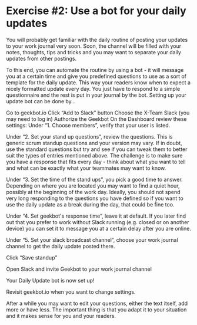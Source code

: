 # Exercise #2: Use a bot for your daily updates

You will probably get familiar with the daily routine of posting your updates to your work journal very soon. Soon, the channel will be filled with your notes, thoughts, tips and tricks and you may want to separate your daily updates from other postings.

To this end, you can automate the routine by using a bot - it will message you at a certain time and give you predefined questions to use as a sort of template for the daily update. This way your readers know when to expect a nicely formatted update every day. You just have to respond to a simple questionnaire and the rest is put in your journal by the bot.
Setting up your update bot can be done by…

Go to geekbot.io
Click “Add to Slack” button
Choose the X-Team Slack (you may need to log in)
Authorize the Geekbot
On the Dashboard review these settings:
Under “1. Choose members”, verify that your user is listed.


Under “2. Set your stand up questions”, review the questions. This is generic scrum standup questions and your version may vary. If in doubt, use the standard questions but try and see if you can tweak them to better suit the types of entries mentioned above. The challenge is to make sure you have a response that fits every day - think about what you want to tell and what can be exactly what your teammates may want to know.


Under “3. Set the time of the stand ups”, you pick a good time to answer. Depending on where you are located you may want to find a quiet hour, possibly at the beginning of the work day. Ideally, you should not spend very long responding to the questions you have defined so if you want to use the daily update as a break during the day, that could be fine too.


Under “4. Set geekbot's response time”, leave it at default. If you later find out that you prefer to work without Slack running (e.g. closed or on another device) you can set it to message you at a certain delay after you are online.


Under “5. Set your slack broadcast channel”, choose your work journal channel to get the daily update posted there.


Click “Save standup”


Open Slack and invite Geekbot to your work journal channel


Your Daily Update bot is now set up!


Revisit geekbot.io when you want to change settings.

After a while you may want to edit your questions, either the text itself, add more or have less. The important thing is that you adapt it to your situation and it makes sense for you and your readers.